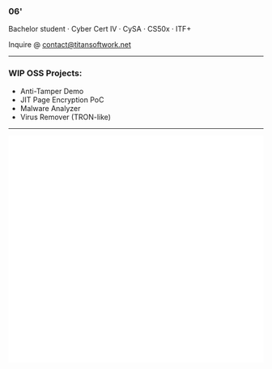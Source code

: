 ### 06'

Bachelor student · Cyber Cert IV · CySA · CS50x · ITF+

Inquire @ contact@titansoftwork.net

---

### WIP OSS Projects:

- Anti-Tamper Demo
- JIT Page Encryption PoC
- Malware Analyzer
- Virus Remover (TRON-like)

---

![Metrics](https://github.com/dutchpsycho/dutchpsycho/blob/generated/metrics.svg)
